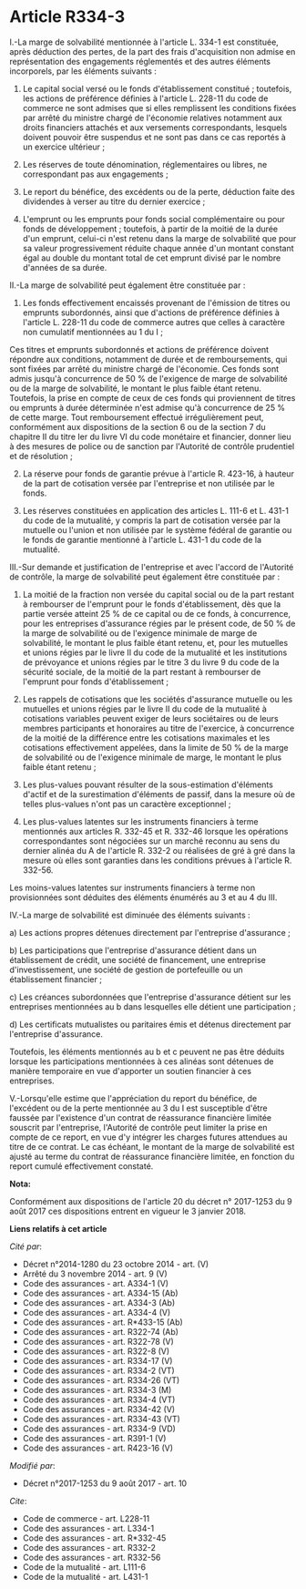 # Article R334-3

I.-La marge de solvabilité mentionnée à l'article L. 334-1 est constituée, après déduction des pertes, de la part des frais
d'acquisition non admise en représentation des engagements réglementés et des autres éléments incorporels, par les éléments
suivants :

1. Le capital social versé ou le fonds d'établissement constitué ; toutefois, les actions de préférence définies à l'article
L. 228-11 du code de commerce ne sont admises que si elles remplissent les conditions fixées par arrêté du ministre chargé de
l'économie relatives notamment aux droits financiers attachés et aux versements correspondants, lesquels doivent pouvoir être
suspendus et ne sont pas dans ce cas reportés à un exercice ultérieur ;

2. Les réserves de toute dénomination, réglementaires ou libres, ne correspondant pas aux engagements ;

3. Le report du bénéfice, des excédents ou de la perte, déduction faite des dividendes à verser au titre du dernier
exercice ;

4. L'emprunt ou les emprunts pour fonds social complémentaire ou pour fonds de développement ; toutefois, à partir de la
moitié de la durée d'un emprunt, celui-ci n'est retenu dans la marge de solvabilité que pour sa valeur progressivement
réduite chaque année d'un montant constant égal au double du montant total de cet emprunt divisé par le nombre d'années de sa
durée.

II.-La marge de solvabilité peut également être constituée par :

1. Les fonds effectivement encaissés provenant de l'émission de titres ou emprunts subordonnés, ainsi que d'actions de
préférence définies à l'article L. 228-11 du code de commerce autres que celles à caractère non cumulatif mentionnées au 1 du
I ;

Ces titres et emprunts subordonnés et actions de préférence doivent répondre aux conditions, notamment de durée et de
remboursements, qui sont fixées par arrêté du ministre chargé de l'économie. Ces fonds sont admis jusqu'à concurrence de 50 %
de l'exigence de marge de solvabilité ou de la marge de solvabilité, le montant le plus faible étant retenu. Toutefois, la
prise en compte de ceux de ces fonds qui proviennent de titres ou emprunts à durée déterminée n'est admise qu'à concurrence
de 25 % de cette marge. Tout remboursement effectué irrégulièrement peut, conformément aux dispositions de la section 6 ou de
la section 7 du chapitre II du titre Ier du livre VI du code monétaire et financier, donner lieu à des mesures de police ou
de sanction par l'Autorité de contrôle prudentiel et de résolution ;

2. La réserve pour fonds de garantie prévue à l'article R. 423-16, à hauteur de la part de cotisation versée par l'entreprise
et non utilisée par le fonds.

3. Les réserves constituées en application des articles L. 111-6 et L. 431-1 du code de la mutualité, y compris la part de
cotisation versée par la mutuelle ou l'union et non utilisée par le système fédéral de garantie ou le fonds de garantie
mentionné à l'article L. 431-1 du code de la mutualité.

III.-Sur demande et justification de l'entreprise et avec l'accord de l'Autorité de contrôle, la marge de solvabilité peut
également être constituée par :

1. La moitié de la fraction non versée du capital social ou de la part restant à rembourser de l'emprunt pour le fonds
d'établissement, dès que la partie versée atteint 25 % de ce capital ou de ce fonds, à concurrence, pour les entreprises
d'assurance régies par le présent code, de 50 % de la marge de solvabilité ou de l'exigence minimale de marge de solvabilité,
le montant le plus faible étant retenu, et, pour les mutuelles et unions régies par le livre II du code de la mutualité et
les institutions de prévoyance et unions régies par le titre 3 du livre 9 du code de la sécurité sociale, de la moitié de la
part restant à rembourser de l'emprunt pour fonds d'établissement ;

2. Les rappels de cotisations que les sociétés d'assurance mutuelle ou les mutuelles et unions régies par le livre II du code
de la mutualité à cotisations variables peuvent exiger de leurs sociétaires ou de leurs membres participants et honoraires au
titre de l'exercice, à concurrence de la moitié de la différence entre les cotisations maximales et les cotisations
effectivement appelées, dans la limite de 50 % de la marge de solvabilité ou de l'exigence minimale de marge, le montant le
plus faible étant retenu ;

3. Les plus-values pouvant résulter de la sous-estimation d'éléments d'actif et de la surestimation d'éléments de passif,
dans la mesure où de telles plus-values n'ont pas un caractère exceptionnel ;

4. Les plus-values latentes sur les instruments financiers à terme mentionnés aux articles R. 332-45 et R. 332-46 lorsque les
opérations correspondantes sont négociées sur un marché reconnu au sens du dernier alinéa du A de l'article R. 332-2 ou
réalisées de gré à gré dans la mesure où elles sont garanties dans les conditions prévues à l'article R. 332-56.

Les moins-values latentes sur instruments financiers à terme non provisionnées sont déduites des éléments énumérés au 3 et au
4 du III.

IV.-La marge de solvabilité est diminuée des éléments suivants :

a) Les actions propres détenues directement par l'entreprise d'assurance ;

b) Les participations que l'entreprise d'assurance détient dans un établissement de crédit, une société de financement, une
entreprise d'investissement, une société de gestion de portefeuille ou un établissement financier ;

c) Les créances subordonnées que l'entreprise d'assurance détient sur les entreprises mentionnées au b dans lesquelles elle
détient une participation ;

d) Les certificats mutualistes ou paritaires émis et détenus directement par l'entreprise d'assurance.

Toutefois, les éléments mentionnés au b et c peuvent ne pas être déduits lorsque les participations mentionnées à ces alinéas
sont détenues de manière temporaire en vue d'apporter un soutien financier à ces entreprises.

V.-Lorsqu'elle estime que l'appréciation du report du bénéfice, de l'excédent ou de la perte mentionnée au 3 du I est
susceptible d'être faussée par l'existence d'un contrat de réassurance financière limitée souscrit par l'entreprise,
l'Autorité de contrôle peut limiter la prise en compte de ce report, en vue d'y intégrer les charges futures attendues au
titre de ce contrat. Le cas échéant, le montant de la marge de solvabilité est ajusté au terme du contrat de réassurance
financière limitée, en fonction du report cumulé effectivement constaté.

**Nota:**

Conformément aux dispositions de l'article 20 du décret n° 2017-1253 du 9 août 2017 ces dispositions entrent en vigueur le 3
janvier 2018.

**Liens relatifs à cet article**

_Cité par_:

  - Décret n°2014-1280 du 23 octobre 2014 - art. (V)
  - Arrêté du 3 novembre 2014 - art. 9 (V)
  - Code des assurances - art. A334-1 (V)
  - Code des assurances - art. A334-15 (Ab)
  - Code des assurances - art. A334-3 (Ab)
  - Code des assurances - art. A334-4 (V)
  - Code des assurances - art. R*433-15 (Ab)
  - Code des assurances - art. R322-74 (Ab)
  - Code des assurances - art. R322-78 (V)
  - Code des assurances - art. R322-8 (V)
  - Code des assurances - art. R334-17 (V)
  - Code des assurances - art. R334-2 (VT)
  - Code des assurances - art. R334-26 (VT)
  - Code des assurances - art. R334-3 (M)
  - Code des assurances - art. R334-4 (VT)
  - Code des assurances - art. R334-42 (V)
  - Code des assurances - art. R334-43 (VT)
  - Code des assurances - art. R334-9 (VD)
  - Code des assurances - art. R391-1 (V)
  - Code des assurances - art. R423-16 (V)

_Modifié par_:

  - Décret n°2017-1253 du 9 août 2017 - art. 10

_Cite_:

  - Code de commerce - art. L228-11
  - Code des assurances - art. L334-1
  - Code des assurances - art. R*332-45
  - Code des assurances - art. R332-2
  - Code des assurances - art. R332-56
  - Code de la mutualité - art. L111-6
  - Code de la mutualité - art. L431-1
